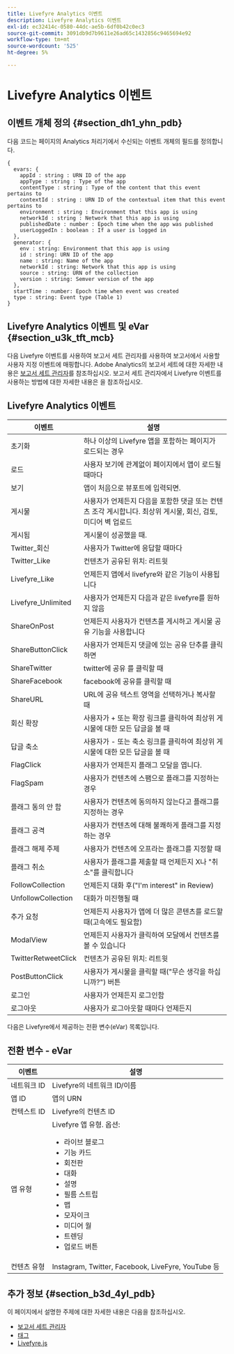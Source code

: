 ```yaml
---
title: Livefyre Analytics 이벤트
description: Livefyre Analytics 이벤트
exl-id: ec32414c-0580-44dc-ae5b-6df0b42c0ec3
source-git-commit: 3091db9d7b9611e26ad65c1432856c9465694e92
workflow-type: tm+mt
source-wordcount: '525'
ht-degree: 5%

---
```


# Livefyre Analytics 이벤트

## 이벤트 개체 정의 {#section_dh1_yhn_pdb}

다음 코드는 페이지의 Analytics 처리기에서 수신되는 이벤트 개체의 필드를 정의합니다.

```
{
  evars: {
    appId : string : URN ID of the app
    appType : string : Type of the app
    contentType : string : Type of the content that this event pertains to
    contextId : string : URN ID of the contextual item that this event pertains to
    environment : string : Environment that this app is using
    networkId : string : Network that this app is using
    publishedDate : number : Epoch time when the app was published
    userLoggedIn : boolean : If a user is logged in
  },
  generator: {
    env : string: Environment that this app is using
    id : string: URN ID of the app
    name : string: Name of the app
    networkId : string: Network that this app is using
    source : string: URN of the collection
    version : string: Semver version of the app
  },
  startTime : number: Epoch time when event was created
  type : string: Event type (Table 1)
}
```

## Livefyre Analytics 이벤트 및 eVar {#section_u3k_tft_mcb}

다음 Livefyre 이벤트를 사용하여 보고서 세트 관리자를 사용하여 보고서에서 사용할 사용자 지정 이벤트에 매핑합니다. Adobe Analytics의 보고서 세트에 대한 자세한 내용은 [보고서 세트 관리자](https://experienceleague.adobe.com/docs/analytics/admin/manage-report-suites/report-suites-admin.html?lang=en)를 참조하십시오. 보고서 세트 관리자에서 Livefyre 이벤트를 사용하는 방법에 대한 자세한 내용은 [](../livefyre-analytics/c-use-livefyre-with-adobe-analytics.md#section_iks_kgd_4cb) 을 참조하십시오.

## Livefyre Analytics 이벤트

| 이벤트 | 설명 |
|---|---|
| 초기화 | 하나 이상의 Livefyre 앱을 포함하는 페이지가 로드되는 경우 |
| 로드 | 사용자 보기에 관계없이 페이지에서 앱이 로드될 때마다 |
| 보기 | 앱이 처음으로 뷰포트에 입력되면. |
| 게시물 | 사용자가 언제든지 다음을 포함한 댓글 또는 컨텐츠 조각 게시합니다. 최상위 게시물, 회신, 검토, 미디어 벽 업로드 |
| 게시됨 | 게시물이 성공했을 때. |
| Twitter_회신 | 사용자가 Twitter에 응답할 때마다 |
| Twitter_Like | 컨텐츠가 공유된 위치: 리트윗 |
| Livefyre_Like | 언제든지 앱에서 livefyre와 같은 기능이 사용됩니다 |
| Livefyre_Unlimited | 사용자가 언제든지 다음과 같은 livefyre를 원하지 않음 |
| ShareOnPost | 언제든지 사용자가 컨텐츠를 게시하고 게시물 공유 기능을 사용합니다 |
| ShareButtonClick | 사용자가 언제든지 댓글에 있는 공유 단추를 클릭하면 |
| ShareTwitter | twitter에 공유 를 클릭할 때 |
| ShareFacebook | facebook에 공유를 클릭할 때 |
| ShareURL | URL에 공유 텍스트 영역을 선택하거나 복사할 때 |
| 회신 확장 | 사용자가 + 또는 확장 링크를 클릭하여 최상위 게시물에 대한 모든 답글을 볼 때 |
| 답글 축소 | 사용자가 - 또는 축소 링크를 클릭하여 최상위 게시물에 대한 모든 답글을 볼 때 |
| FlagClick | 사용자가 언제든지 플래그 모달을 엽니다. |
| FlagSpam | 사용자가 컨텐츠에 스팸으로 플래그를 지정하는 경우 |
| 플래그 동의 안 함 | 사용자가 컨텐츠에 동의하지 않는다고 플래그를 지정하는 경우 |
| 플래그 공격 | 사용자가 컨텐츠에 대해 불쾌하게 플래그를 지정하는 경우 |
| 플래그 해제 주제 | 사용자가 컨텐츠에 오프라는 플래그를 지정할 때 |
| 플래그 취소 | 사용자가 플래그를 제출할 때 언제든지 X나 &quot;취소&quot;를 클릭합니다 |
| FollowCollection | 언제든지 대화 후(&quot;I&#39;m interest&quot; in Review) |
| UnfollowCollection | 대화가 미진행될 때 |
| 추가 요청 | 언제든지 사용자가 앱에 더 많은 콘텐츠를 로드할 때(고속에도 필요함) |
| ModalView | 언제든지 사용자가 클릭하여 모달에서 컨텐츠를 볼 수 있습니다 |
| TwitterRetweetClick | 컨텐츠가 공유된 위치: 리트윗 |
| PostButtonClick | 사용자가 게시물을 클릭할 때(&quot;무슨 생각을 하십니까?&quot;) 버튼 |
| 로그인 | 사용자가 언제든지 로그인함 |
| 로그아웃 | 사용자가 로그아웃할 때마다 언제든지 |

다음은 Livefyre에서 제공하는 전환 변수(eVar) 목록입니다.

## 전환 변수 - eVar

| 이벤트 | 설명 |
|--- |--- |
| 네트워크 ID | Livefyre의 네트워크 ID/이름 |
| 앱 ID | 앱의 URN |
| 컨텍스트 ID | Livefyre의 컨텐츠 ID |
| 앱 유형 | Livefyre 앱 유형. 옵션: <br><ul><li>라이브 블로그  </li><li> 기능 카드</li><li>회전판</li><li>대화 </li><li>설명</li><li>필름 스트립</li><li>맵</li><li>모자이크</li><li>미디어 월</li><li>트렌딩</li><li>업로드 버튼</li></ul> |
| 컨텐츠 유형 | Instagram, Twitter, Facebook, LiveFyre, YouTube 등 |

## 추가 정보 {#section_b3d_4yl_pdb}

이 페이지에서 설명한 주제에 대한 자세한 내용은 다음을 참조하십시오.

* [보고서 세트 관리자](https://experienceleague.adobe.com/docs/analytics/admin/manage-report-suites/report-suites-admin.html?lang=en)
* [태그](https://experienceleague.adobe.com/docs/experience-platform/tags/home.html)
* [Livefyre.js](/help/implementation/c-livefyre.js.md)
